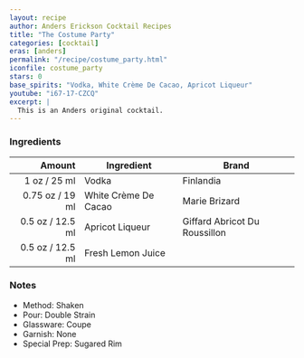 ```yaml
---
layout: recipe
author: Anders Erickson Cocktail Recipes
title: "The Costume Party"
categories: [cocktail]
eras: [anders]
permalink: "/recipe/costume_party.html"
iconfile: costume_party
stars: 0
base_spirits: "Vodka, White Crème De Cacao, Apricot Liqueur"
youtube: "i67-17-CZCQ"
excerpt: |
  This is an Anders original cocktail.
---
```


### Ingredients

|  Amount | Ingredient           | Brand                         |
| ------: | -------------------- | ----------------------------- |
|    1 oz / 25 ml | Vodka                | Finlandia                     |
| 0.75 oz / 19 ml | White Crème De Cacao | Marie Brizard                 |
|  0.5 oz / 12.5 ml | Apricot Liqueur      | Giffard Abricot Du Roussillon |
|  0.5 oz / 12.5 ml | Fresh Lemon Juice    |

### Notes

- Method: Shaken
- Pour: Double Strain
- Glassware: Coupe
- Garnish: None
- Special Prep: Sugared Rim

